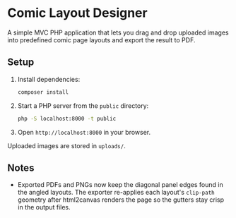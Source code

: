 # Comic Layout Designer

A simple MVC PHP application that lets you drag and drop uploaded images into predefined comic page layouts and export the result to PDF.

## Setup

1. Install dependencies:
   ```bash
   composer install
   ```
2. Start a PHP server from the `public` directory:
   ```bash
   php -S localhost:8000 -t public
   ```
3. Open `http://localhost:8000` in your browser.

Uploaded images are stored in `uploads/`.

## Notes

* Exported PDFs and PNGs now keep the diagonal panel edges found in the angled layouts. The exporter re-applies each layout's
  `clip-path` geometry after html2canvas renders the page so the gutters stay crisp in the output files.
